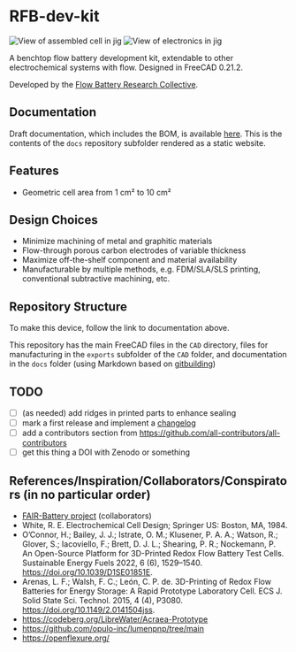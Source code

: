 # RFB-dev-kit

![View of assembled cell in jig](CAD/exports/front.png)
![View of electronics in jig](CAD/exports/back.png)

A benchtop flow battery development kit, extendable to other electrochemical systems with flow.
Designed in FreeCAD 0.21.2.

Developed by the [Flow Battery Research Collective](https://opencollective.com/fbrc).

## Documentation

Draft documentation, which includes the BOM, is available [here](https://kirkpsmith.codeberg.page/rfb-dev-kit/). This is the contents of the `docs` repository subfolder rendered as a static website.


## Features
- Geometric cell area from 1 cm² to 10 cm²

## Design Choices
- Minimize machining of metal and graphitic materials
- Flow-through porous carbon electrodes of variable thickness
- Maximize off-the-shelf component and material availability
- Manufacturable by multiple methods, e.g. FDM/SLA/SLS printing, conventional subtractive machining, etc.

## Repository Structure
To make this device, follow the link to documentation above.

This repository has the main FreeCAD files in the `CAD` directory, files for manufacturing in the `exports` subfolder of the `CAD` folder, and documentation in the `docs` folder (using Markdown based on [gitbuilding](https://gitbuilding.io/))

## TODO
- [ ] (as needed) add ridges in printed parts to enhance sealing
- [ ] mark a first release and implement a [changelog](https://keepachangelog.com/en/1.1.0/)
- [ ] add a contributors section from https://github.com/all-contributors/all-contributors
- [ ] get this thing a DOI with Zenodo or something

## References/Inspiration/Collaborators/Conspirators (in no particular order)
- [FAIR-Battery project](https://github.com/SanliFaez/FAIR-Battery) (collaborators)
- White, R. E. Electrochemical Cell Design; Springer US: Boston, MA, 1984.
- O’Connor, H.; Bailey, J. J.; Istrate, O. M.; Klusener, P. A. A.; Watson, R.; Glover, S.; Iacoviello, F.; Brett, D. J. L.; Shearing, P. R.; Nockemann, P. An Open-Source Platform for 3D-Printed Redox Flow Battery Test Cells. Sustainable Energy Fuels 2022, 6 (6), 1529–1540. https://doi.org/10.1039/D1SE01851E.
- Arenas, L. F.; Walsh, F. C.; León, C. P. de. 3D-Printing of Redox Flow Batteries for Energy Storage: A Rapid Prototype Laboratory Cell. ECS J. Solid State Sci. Technol. 2015, 4 (4), P3080. https://doi.org/10.1149/2.0141504jss.
- https://codeberg.org/LibreWater/Acraea-Prototype
- https://github.com/opulo-inc/lumenpnp/tree/main
- https://openflexure.org/
